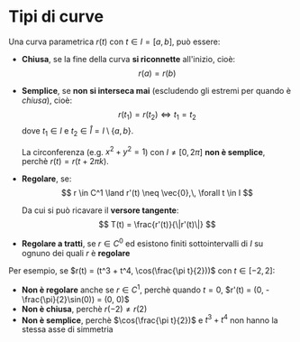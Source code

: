 # Tipi di curve

Una curva parametrica $r(t)$ con $t \in I = [a, b]$, può essere:
- **Chiusa**, se la fine della curva **si riconnette** all'inizio, cioè:
$$
r(a) = r(b)
$$

- **Semplice**, se **non si interseca mai** (escludendo gli estremi per quando è _chiusa_), cioè:
$$
r(t_1) = r(t_2) \Leftrightarrow t_1 = t_2
$$
	dove $t_1 \in I$ e $t_2 \in \mathring{I} = I \setminus \{a, b\}$.

	La circonferenza (e.g. $x^2 + y^2 = 1$) con $I \neq [0, 2\pi]$ **non è semplice**, perchè $r(t) = r(t + 2\pi k)$.

- **Regolare**, se:
$$
r \in C^1 \land r'(t) \neq \vec{0},\, \forall t \in I
$$

	Da cui si può ricavare il **versore tangente**:
$$
T(t) = \frac{r'(t)}{\|r'(t)\|}
$$

- **Regolare a tratti**, se $r \in C^0$ ed esistono finiti sottointervalli di $I$ su ognuno dei quali $r$ è **regolare**

Per esempio, se $r(t) = (t^3 + t^4, \cos(\frac{\pi t}{2}))$ con $t \in [-2, 2]$:
- **Non è regolare** anche se $r \in C^1$, perchè quando $t = 0$, $r'(t) = (0, -\frac{\pi}{2}\sin(0)) = (0, 0)$
- **Non è chiusa**, perchè $r(-2) \neq r(2)$
- **Non è semplice**, perchè $\cos(\frac{\pi t}{2})$ e $t^3 + t^4$ non hanno la stessa asse di simmetria
